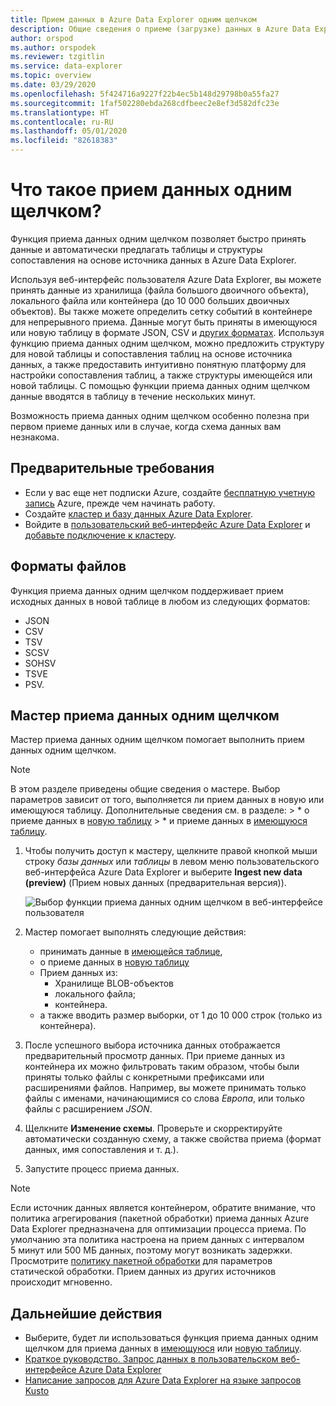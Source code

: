 ```yaml
---
title: Прием данных в Azure Data Explorer одним щелчком
description: Общие сведения о приеме (загрузке) данных в Azure Data Explorer одним щелчком.
author: orspod
ms.author: orspodek
ms.reviewer: tzgitlin
ms.service: data-explorer
ms.topic: overview
ms.date: 03/29/2020
ms.openlocfilehash: 5f424716a9227f22b4ec5b148d29798b0a55fa27
ms.sourcegitcommit: 1faf502280ebda268cdfbeec2e8ef3d582dfc23e
ms.translationtype: HT
ms.contentlocale: ru-RU
ms.lasthandoff: 05/01/2020
ms.locfileid: "82618383"
---
```

# <a name="what-is-one-click-ingestion"></a>Что такое прием данных одним щелчком? 

Функция приема данных одним щелчком позволяет быстро принять данные и автоматически предлагать таблицы и структуры сопоставления на основе источника данных в Azure Data Explorer. 

Используя веб-интерфейс пользователя Azure Data Explorer, вы можете принять данные из хранилища (файла большого двоичного объекта), локального файла или контейнера (до 10 000 больших двоичных объектов). Вы также можете определить сетку событий в контейнере для непрерывного приема. Данные могут быть приняты в имеющуюся или новую таблицу в формате JSON, CSV и [других форматах](#file-formats). Используя функцию приема данных одним щелчком, можно предложить структуру для новой таблицы и сопоставления таблиц на основе источника данных, а также предоставить интуитивно понятную платформу для настройки сопоставления таблиц, а также структуры имеющейся или новой таблицы. С помощью функции приема данных одним щелчком данные вводятся в таблицу в течение нескольких минут.

Возможность приема данных одним щелчком особенно полезна при первом приеме данных или в случае, когда схема данных вам незнакома.

## <a name="prerequisites"></a>Предварительные требования

* Если у вас еще нет подписки Azure, создайте [бесплатную учетную запись](https://azure.microsoft.com/free/) Azure, прежде чем начинать работу.
* Создайте [кластер и базу данных Azure Data Explorer](create-cluster-database-portal.md).
* Войдите в [пользовательский веб-интерфейс Azure Data Explorer](https://dataexplorer.azure.com/) и [добавьте подключение к кластеру](/azure/data-explorer/web-query-data#add-clusters).

## <a name="file-formats"></a>Форматы файлов

Функция приема данных одним щелчком поддерживает прием исходных данных в новой таблице в любом из следующих форматов:
* JSON
* CSV
* TSV
* SCSV
* SOHSV
* TSVE
* PSV.

## <a name="one-click-ingestion-wizard"></a>Мастер приема данных одним щелчком

Мастер приема данных одним щелчком помогает выполнить прием данных одним щелчком. 

> [!Note]
> В этом разделе приведены общие сведения о мастере. Выбор параметров зависит от того, выполняется ли прием данных в новую или имеющуюся таблицу. Дополнительные сведения см. в разделе:
    > * о приеме данных в [новую таблицу](one-click-ingestion-new-table.md)
    > * и приеме данных в [имеющуюся таблицу](one-click-ingestion-existing-table.md). 
    
1. Чтобы получить доступ к мастеру, щелкните правой кнопкой мыши строку *базы данных* или *таблицы* в левом меню пользовательского веб-интерфейса Azure Data Explorer и выберите **Ingest new data (preview)** (Прием новых данных (предварительная версия)).

    ![Выбор функции приема данных одним щелчком в веб-интерфейсе пользователя](media/ingest-data-one-click/one-click-ingestion-in-webui.png)   

1. Мастер помогает выполнять следующие действия:
    * принимать данные в [имеющейся таблице](one-click-ingestion-existing-table.md),
    * о приеме данных в [новую таблицу](one-click-ingestion-new-table.md)
    * Прием данных из:
      * Хранилище BLOB-объектов
      * локального файла;
      * контейнера.
    * а также вводить размер выборки, от 1 до 10 000 строк (только из контейнера).
       
1. После успешного выбора источника данных отображается предварительный просмотр данных. 
    При приеме данных из контейнера их можно фильтровать таким образом, чтобы были приняты только файлы с конкретными префиксами или расширениями файлов. Например, вы можете принимать только файлы с именами, начинающимися со слова *Европа*, или только файлы с расширением *JSON*. 

1. Щелкните **Изменение схемы**. Проверьте и скорректируйте автоматически созданную схему, а также свойства приема (формат данных, имя сопоставления и т. д.).

1. Запустите процесс приема данных.

> [!Note]
> Если источник данных является контейнером, обратите внимание, что политика агрегирования (пакетной обработки) приема данных Azure Data Explorer предназначена для оптимизации процесса приема. По умолчанию эта политика настроена на прием данных с интервалом 5 минут или 500 МБ данных, поэтому могут возникать задержки. Просмотрите [политику пакетной обработки](kusto/management/batchingpolicy.md) для параметров статической обработки. Прием данных из других источников происходит мгновенно.

## <a name="next-steps"></a>Дальнейшие действия

* Выберите, будет ли использоваться функция приема данных одним щелчком для приема данных в [имеющуюся](one-click-ingestion-existing-table.md) или [новую таблицу](one-click-ingestion-new-table.md).
* [Краткое руководство. Запрос данных в пользовательском веб-интерфейсе Azure Data Explorer](/azure/data-explorer/web-query-data)
* [Написание запросов для Azure Data Explorer на языке запросов Kusto](/azure/data-explorer/write-queries)
